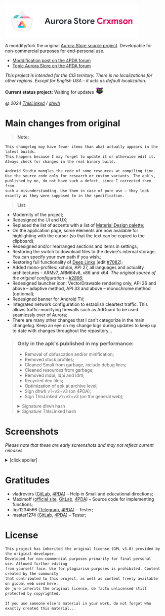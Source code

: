 <img id="logo" src="README-logo.webp"  alt="Aurora Store Crxmson" />

A moddify/fork the original [Aurora Store source project](https://gitlab.com/AuroraOSS/AuroraStore). Developable for non-commercial purposes for end-personal use.

* [Moddification post on the 4PDA forum](https://4pda.to/forum/index.php?showtopic=887569&view=findpost&p=116441910)
* [Topic Aurora Store on the 4PDA forum](https://4pda.to/forum/index.php?showtopic=887569)

*This project is intended for the CIS territory. There is no localizations for other regions. Except for English USA - it acts as default localization.*

**Current status project:** Waiting for updates <img style="width: 30px;" src="README-kitten.webp" alt=" =^.^= " />

###### @ 2024 [ThIsLinked](https://t.me/thislinked) / [dhwh](https://4pda.to/forum/index.php?showuser=9870529)

# Main changes from original
> **Note:**
```
This changelog may have fewer items than what actually appears in the latest builds.
This happens because I may forget to update it or otherwise edit it.
Always check for changes in the real binary build.
```
```
Android Studio mangles the code of some resources at compiling time.
Use the source code only for research or custom variants. The apk's,
published by me, do not have such a defect, since I corrected them from
such a misunderstanding. Use them in case of pure use – they look
exactly as they were supposed to in the specification.
```
<p></p>

> **List:**
* Modernity of the project;
* Redesigned the UI and UX;
* Replaced the list of accents with a list of [Material Design palette](https://m2.material.io/design/color/the-color-system.html#color-theme-creation);
* On the application page, some elements are now available for highlighting with the cursor (so that the text can be copied to the clipboard);
* Redesigned and/or rearranged sections and items in settings;
* Restoring the switch to download files to the device's internal storage. You can specify your own path if you wish.;
* Restoring full functionality of [Deep Links](https://developer.android.com/training/app-links/deep-linking) (edit [#7082](https://4pda.to/forum/index.php?showtopic=887569&view=findpost&p=124420039));
* Added mono-profiles: xxhdpi, API 27, all languages and actuality architectures - ARMv7, ARM64v8, x86 and x64. *The original source of the original configuration – [#2896](https://4pda.to/forum/index.php?showtopic=887569&view=findpost&p=106493433);*
* Redesigned launcher icon: VectorDrawable rendering only, API 26 and above – adaptive method, API 33 and above – monochrome method (optiomal);
* Redesigned banner for Android TV;
* Integrated network configuration to establish cleartext traffic. This allows traffic-modifying firewalls such as AdGuard to be used seamlessly over of Aurora;
* There are many other changes that I can't categorize in the main changelog. Keep an eye on my change logs during updates to keep up to date with changes throughout the repository...

> ### Only in the apk's published in my performance:
> * Removal of obfuscation and/or minification;
> * Removed stock profiles;
> * Cleaned Smali from garbage, include debug lines;
> * Cleaned resources from garbage;
> * Removed mdpi, ldpi and ldrtl;
> * Recycled dex files;
> * Optimization of apk at archive level;
> * Sign dhwh v1+v2+v3 (on 4PDA);
> * Sign ThIsLinked v1+v2+v3 (on the general web);
> <details><summary>Signature dhwh hash</summary>
>
> _**HEX/DEC:** 0x97d83e3e (-1747435970)_
>
> _**CRC32/DEC:** 0x6a8059f7 (1786796535)_
>
> _**MD5:** 050284900ab95f8de385b8552951cbcc_
>
> _**SHA1:** 6e6b12dbb39099654d1043826e7f9480eee29b55_
>
> _**SHA256:** b21ac037532ea9ae47e98afacb9756fb116f0b11c51860c8115d29512a69eb6c_
> </details>
> <details><summary>Signature ThIsLinked hash</summary>
>
> _**HEX/DEC:** 0x6264f009 (1650782217)_
>
> _**CRC32/DEC:** 0xe2e95680 (-488024448)_
>
> _**MD5:** 21247d96e07877efc1867081d6697a56_
>
> _**SHA1:** 052e470e98d916ad731fca81c38a80b5309eea0e_
>
> _**SHA256:** 2d2e593e349bfff9b371228604579d30028719fe13e97d5ca0610d92ea6c948_
> </details>

# Screenshots

*Please note that these are early screenshots and may not reflect current releases.*

<details><summary>[click spoiler]</summary>
<img style="height:585px;" src="_ScreenshortsDemo/Screenshot_1.webp" alt="Screenshot_1" />
<img style="height:585px;" src="_ScreenshortsDemo/Screenshot_2.webp" alt="Screenshot_2" />
<img style="height:585px;" src="_ScreenshortsDemo/Screenshot_3.webp" alt="Screenshot_3" />
<img style="height:585px;" src="_ScreenshortsDemo/Screenshot_4.webp" alt="Screenshot_4" />
<img style="height:585px;" src="_ScreenshortsDemo/Screenshot_5.webp" alt="Screenshot_5" />
<img style="height:585px;" src="_ScreenshortsDemo/Screenshot_6.webp" alt="Screenshot_6" />
<img style="height:585px;" src="_ScreenshortsDemo/Screenshot_7.webp" alt="Screenshot_7" />
<img style="height:585px;" src="_ScreenshortsDemo/Screenshot_8.webp" alt="Screenshot_8" />
<img style="height:585px;" src="_ScreenshortsDemo/Screenshot_9.webp" alt="Screenshot_9" />
<img style="height:585px;" src="_ScreenshortsDemo/Screenshot_10.webp" alt="Screenshot_10" />
<img style="height:585px;" src="_ScreenshortsDemo/Screenshot_11.webp" alt="Screenshot_11" />
<img style="height:585px;" src="_ScreenshortsDemo/Screenshot_12.webp" alt="Screenshot_12" />
<img style="width:480px;" src="_ScreenshortsDemo/Screenshot_13.webp" alt="Screenshot_13" />
</details>

# Gratitudes

* vladrevers ([GitLab](https://gitlab.com/vladrevers), [4PDA](https://4pda.to/forum/index.php?showuser=5081201)) – Help in Smali and educational directions;
* Maximoff ([official site](https://maximoff.su/), [GitLab](https://gitlab.com/maximoff), [4PDA](https://4pda.to/forum/index.php?showuser=4424665)) – Source code for implementing functions;
* tigr1234566 ([Telegram](https://t.me/tommyhellatigr), [4PDA](https://4pda.to/forum/index.php?showuser=6432902)) – Tester;
* master1274 ([GitLab](https://gitlab.com/anikin.rusl), [4PDA](https://4pda.to/forum/index.php?showuser=5042804)) – Tester;

# License

```
This project has inherited the original license (GPL v3.0) provided by the original developer.
Developed for non-commercial purposes primarily for final personal use. Allowed further editing
from yourself face. Use for plagiarism purposes is prohibited. Content created by the community
that contributed to this project, as well as content freely available on global web used here,
de jure inherits the original license, de facto unlicensed still protected by copyrighted.

If you use someone else's material in your work, do not forget who exactly created this material...
```
